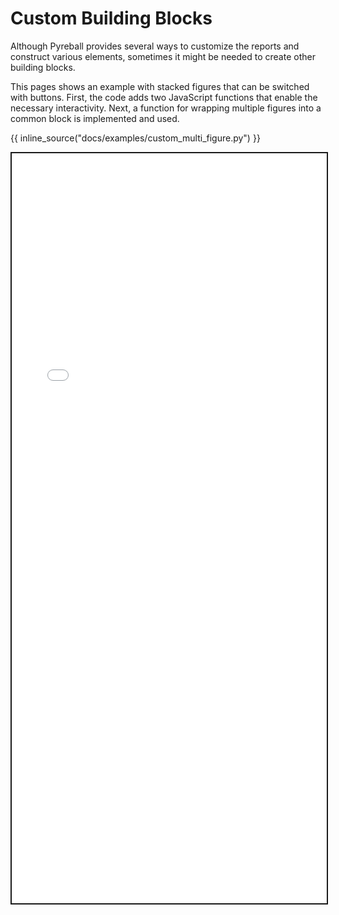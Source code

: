 # Custom Building Blocks

Although Pyreball provides several ways to customize the reports and construct various elements,
sometimes it might be needed to create other building blocks.

This pages shows an example with stacked figures that can be switched with buttons.
First, the code adds two JavaScript functions that enable the necessary interactivity.
Next, a function for wrapping multiple figures into a common block is implemented and used.


{{ inline_source("docs/examples/custom_multi_figure.py") }}

<iframe style="border:2px solid;" src="../examples/custom_multi_figure.html" height="1200" width="100%" title="Iframe Example"></iframe>
